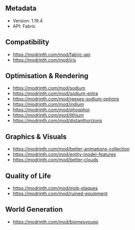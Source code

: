 ## Metadata

- Version: 1.19.4
- API: Fabric

## Compatibility

- https://modrinth.com/mod/fabric-api
- https://modrinth.com/mod/iris

## Optimisation & Rendering

- https://modrinth.com/mod/sodium
- https://modrinth.com/mod/sodium-extra
- https://modrinth.com/mod/reeses-sodium-options
- https://modrinth.com/mod/indium
- https://modrinth.com/mod/phosphor
- https://modrinth.com/mod/lithium
- https://modrinth.com/mod/distanthorizons

## Graphics & Visuals 

- https://modrinth.com/mod/better-animations-collection
- https://modrinth.com/mod/entity-model-features
- https://modrinth.com/mod/better-clouds

## Quality of Life

- https://modrinth.com/mod/mob-plaques
- https://modrinth.com/mod/ruined-equipment

## World Generation

- https://modrinth.com/mod/biomesyougo

